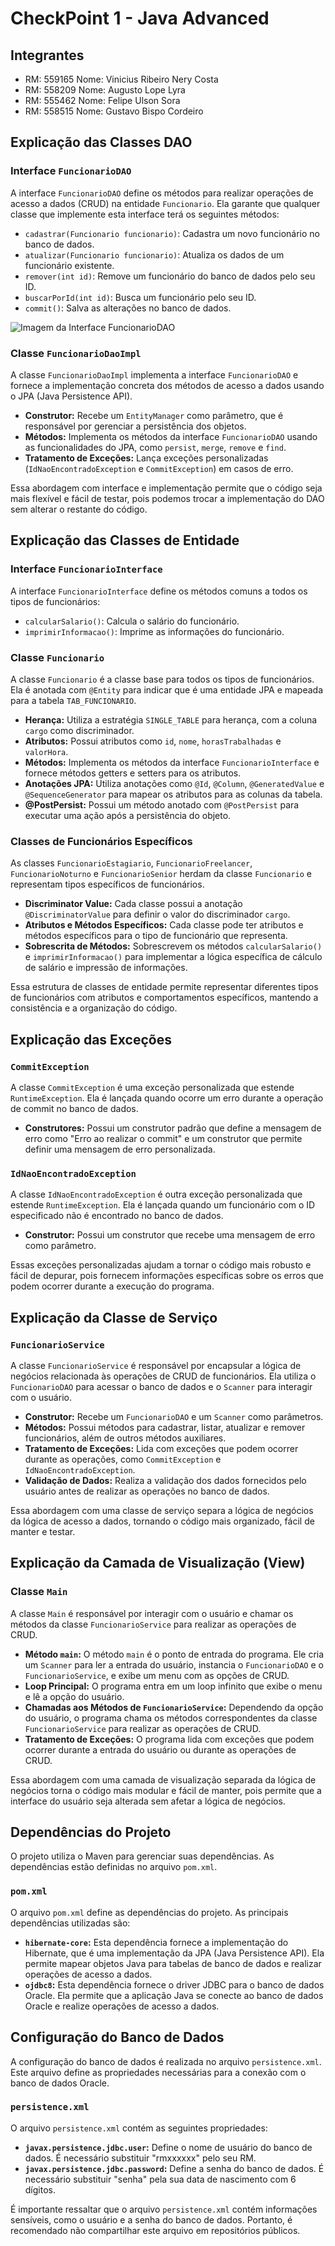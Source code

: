 # CheckPoint 1 - Java Advanced

## Integrantes

* RM: 559165 Nome: Vinicius Ribeiro Nery Costa
* RM: 558209 Nome: Augusto Lope Lyra
* RM: 555462 Nome: Felipe Ulson Sora
* RM: 558515 Nome: Gustavo Bispo Cordeiro

## Explicação das Classes DAO

### Interface `FuncionarioDAO`

A interface `FuncionarioDAO` define os métodos para realizar operações de acesso a dados (CRUD) na entidade `Funcionario`. Ela garante que qualquer classe que implemente esta interface terá os seguintes métodos:

* `cadastrar(Funcionario funcionario)`: Cadastra um novo funcionário no banco de dados.
* `atualizar(Funcionario funcionario)`: Atualiza os dados de um funcionário existente.
* `remover(int id)`: Remove um funcionário do banco de dados pelo seu ID.
* `buscarPorId(int id)`: Busca um funcionário pelo seu ID.
* `commit()`: Salva as alterações no banco de dados.

![Imagem da Interface FuncionarioDAO](images/interface-funcinarioDao.png)

### Classe `FuncionarioDaoImpl`

A classe `FuncionarioDaoImpl` implementa a interface `FuncionarioDAO` e fornece a implementação concreta dos métodos de acesso a dados usando o JPA (Java Persistence API).

* **Construtor:** Recebe um `EntityManager` como parâmetro, que é responsável por gerenciar a persistência dos objetos.
* **Métodos:** Implementa os métodos da interface `FuncionarioDAO` usando as funcionalidades do JPA, como `persist`, `merge`, `remove` e `find`.
* **Tratamento de Exceções:** Lança exceções personalizadas (`IdNaoEncontradoException` e `CommitException`) em casos de erro.

Essa abordagem com interface e implementação permite que o código seja mais flexível e fácil de testar, pois podemos trocar a implementação do DAO sem alterar o restante do código.

## Explicação das Classes de Entidade

### Interface `FuncionarioInterface`

A interface `FuncionarioInterface` define os métodos comuns a todos os tipos de funcionários:

* `calcularSalario()`: Calcula o salário do funcionário.
* `imprimirInformacao()`: Imprime as informações do funcionário.

### Classe `Funcionario`

A classe `Funcionario` é a classe base para todos os tipos de funcionários. Ela é anotada com `@Entity` para indicar que é uma entidade JPA e mapeada para a tabela `TAB_FUNCIONARIO`.

* **Herança:** Utiliza a estratégia `SINGLE_TABLE` para herança, com a coluna `cargo` como discriminador.
* **Atributos:** Possui atributos como `id`, `nome`, `horasTrabalhadas` e `valorHora`.
* **Métodos:** Implementa os métodos da interface `FuncionarioInterface` e fornece métodos getters e setters para os atributos.
* **Anotações JPA:** Utiliza anotações como `@Id`, `@Column`, `@GeneratedValue` e `@SequenceGenerator` para mapear os atributos para as colunas da tabela.
* **@PostPersist:** Possui um método anotado com `@PostPersist` para executar uma ação após a persistência do objeto.

### Classes de Funcionários Específicos

As classes `FuncionarioEstagiario`, `FuncionarioFreelancer`, `FuncionarioNoturno` e `FuncionarioSenior` herdam da classe `Funcionario` e representam tipos específicos de funcionários.

* **Discriminator Value:** Cada classe possui a anotação `@DiscriminatorValue` para definir o valor do discriminador `cargo`.
* **Atributos e Métodos Específicos:** Cada classe pode ter atributos e métodos específicos para o tipo de funcionário que representa.
* **Sobrescrita de Métodos:** Sobrescrevem os métodos `calcularSalario()` e `imprimirInformacao()` para implementar a lógica específica de cálculo de salário e impressão de informações.

Essa estrutura de classes de entidade permite representar diferentes tipos de funcionários com atributos e comportamentos específicos, mantendo a consistência e a organização do código.

## Explicação das Exceções

### `CommitException`

A classe `CommitException` é uma exceção personalizada que estende `RuntimeException`. Ela é lançada quando ocorre um erro durante a operação de commit no banco de dados.

* **Construtores:** Possui um construtor padrão que define a mensagem de erro como "Erro ao realizar o commit" e um construtor que permite definir uma mensagem de erro personalizada.

### `IdNaoEncontradoException`

A classe `IdNaoEncontradoException` é outra exceção personalizada que estende `RuntimeException`. Ela é lançada quando um funcionário com o ID especificado não é encontrado no banco de dados.

* **Construtor:** Possui um construtor que recebe uma mensagem de erro como parâmetro.

Essas exceções personalizadas ajudam a tornar o código mais robusto e fácil de depurar, pois fornecem informações específicas sobre os erros que podem ocorrer durante a execução do programa.

## Explicação da Classe de Serviço

### `FuncionarioService`

A classe `FuncionarioService` é responsável por encapsular a lógica de negócios relacionada às operações de CRUD de funcionários. Ela utiliza o `FuncionarioDAO` para acessar o banco de dados e o `Scanner` para interagir com o usuário.

* **Construtor:** Recebe um `FuncionarioDAO` e um `Scanner` como parâmetros.
* **Métodos:** Possui métodos para cadastrar, listar, atualizar e remover funcionários, além de outros métodos auxiliares.
* **Tratamento de Exceções:** Lida com exceções que podem ocorrer durante as operações, como `CommitException` e `IdNaoEncontradoException`.
* **Validação de Dados:** Realiza a validação dos dados fornecidos pelo usuário antes de realizar as operações no banco de dados.

Essa abordagem com uma classe de serviço separa a lógica de negócios da lógica de acesso a dados, tornando o código mais organizado, fácil de manter e testar.

## Explicação da Camada de Visualização (View)

### Classe `Main`

A classe `Main` é responsável por interagir com o usuário e chamar os métodos da classe `FuncionarioService` para realizar as operações de CRUD.

* **Método `main`:** O método `main` é o ponto de entrada do programa. Ele cria um `Scanner` para ler a entrada do usuário, instancia o `FuncionarioDAO` e o `FuncionarioService`, e exibe um menu com as opções de CRUD.
* **Loop Principal:** O programa entra em um loop infinito que exibe o menu e lê a opção do usuário.
* **Chamadas aos Métodos de `FuncionarioService`:** Dependendo da opção do usuário, o programa chama os métodos correspondentes da classe `FuncionarioService` para realizar as operações de CRUD.
* **Tratamento de Exceções:** O programa lida com exceções que podem ocorrer durante a entrada do usuário ou durante as operações de CRUD.

Essa abordagem com uma camada de visualização separada da lógica de negócios torna o código mais modular e fácil de manter, pois permite que a interface do usuário seja alterada sem afetar a lógica de negócios.

## Dependências do Projeto

O projeto utiliza o Maven para gerenciar suas dependências. As dependências estão definidas no arquivo `pom.xml`.

### `pom.xml`

O arquivo `pom.xml` define as dependências do projeto. As principais dependências utilizadas são:

* **`hibernate-core`:** Esta dependência fornece a implementação do Hibernate, que é uma implementação da JPA (Java Persistence API). Ela permite mapear objetos Java para tabelas de banco de dados e realizar operações de acesso a dados.
* **`ojdbc8`:** Esta dependência fornece o driver JDBC para o banco de dados Oracle. Ela permite que a aplicação Java se conecte ao banco de dados Oracle e realize operações de acesso a dados.

## Configuração do Banco de Dados

A configuração do banco de dados é realizada no arquivo `persistence.xml`. Este arquivo define as propriedades necessárias para a conexão com o banco de dados Oracle.

### `persistence.xml`

O arquivo `persistence.xml` contém as seguintes propriedades:

* **`javax.persistence.jdbc.user`:** Define o nome de usuário do banco de dados. É necessário substituir "rmxxxxxx" pelo seu RM.
* **`javax.persistence.jdbc.password`:** Define a senha do banco de dados. É necessário substituir "senha" pela sua data de nascimento com 6 dígitos.

É importante ressaltar que o arquivo `persistence.xml` contém informações sensíveis, como o usuário e a senha do banco de dados. Portanto, é recomendado não compartilhar este arquivo em repositórios públicos.
